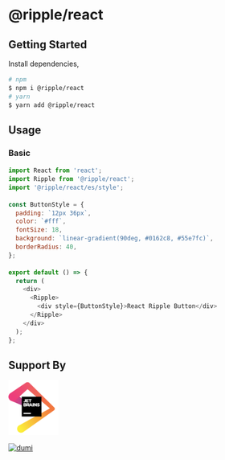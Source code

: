 # @ripple/react

## Getting Started

Install dependencies,

```bash
# npm
$ npm i @ripple/react
# yarn
$ yarn add @ripple/react
```

## Usage

### Basic

```javascript
import React from 'react';
import Ripple from '@ripple/react';
import '@ripple/react/es/style';

const ButtonStyle = {
  padding: `12px 36px`,
  color: `#fff`,
  fontSize: 18,
  background: `linear-gradient(90deg, #0162c8, #55e7fc)`,
  borderRadius: 40,
};

export default () => {
  return (
    <div>
      <Ripple>
        <div style={ButtonStyle}>React Ripple Button</div>
      </Ripple>
    </div>
  );
};
```

## Support By

[<img src="https://raw.githubusercontent.com/happy-func/next-official/6f30e1bb4140f195d5176a6ddc61082be8b25505/public/images/jetbrains.png" alt="Jetbrains" title="Jetbrains" width="100" />](https://www.jetbrains.com/)

[<img src="https://user-images.githubusercontent.com/9554297/83762004-a0761b00-a6a9-11ea-83b4-9c8ff721d4b8.png" alt="dumi" title="dumi" width="100" />](https://d.umijs.org/)
